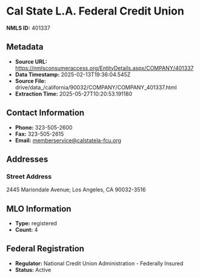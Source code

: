 # Cal State L.A. Federal Credit Union

**NMLS ID:** 401337

## Metadata
- **Source URL:** https://nmlsconsumeraccess.org/EntityDetails.aspx/COMPANY/401337
- **Data Timestamp:** 2025-02-13T19:36:04.545Z
- **Source File:** drive/data_/california/90032/COMPANY/COMPANY_401337.html
- **Extraction Time:** 2025-05-27T10:20:53.191180

## Contact Information
- **Phone:** 323-505-2600
- **Fax:** 323-505-2615
- **Email:** memberservice@calstatela-fcu.org

## Addresses
### Street Address
2445 Mariondale Avenue; Los Angeles, CA 90032-3516

## MLO Information
- **Type:** registered
- **Count:** 4

## Federal Registration
- **Regulator:** National Credit Union Administration - Federally Insured
- **Status:** Active
